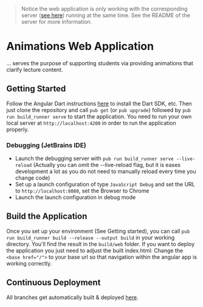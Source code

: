 > Notice the web application is only working with the corresponding server ([see here](https://github.com/teaching-networks/animation-server)) running at the same time. See the README of the server for more information.

# Animations Web Application
... serves the purpose of supporting students via providing animations that clarify lecture content.

## Getting Started
Follow the Angular Dart instructions [here](https://webdev.dartlang.org/angular/) to install the Dart SDK, etc. Then just clone the repository and call `pub get` (or `pub upgrade`) followed by `pub run build_runner serve` to start the application.
You need to run your own local server at `http://localhost:4200` in order to run the application properly.

### Debugging (JetBrains IDE)
- Launch the debugging server with `pub run build_runner serve --live-reload` (Actually you can omit the --live-reload flag, but it is eases development a lot as you do not need to manually reload every time you change code)
- Set up a launch configuration of type `JavaScript Debug` and set the URL to `http://localhost:8080`, set the Browser to Chrome
- Launch the launch configuration in debug mode

## Build the Application
Once you set up your environment (See Getting started), you can call `pub run build_runner build --release --output build` in your working directory. You'll find the result in the `build/web` folder. If you want to deploy the application you just need to adjust the built index.html: Change the `<base href="/">` to your base url so that navigation within the angular app is working correctly.

## Continuous Deployment
All branches get automatically built & deployed [here](https://www.sam.cs.hm.edu).
